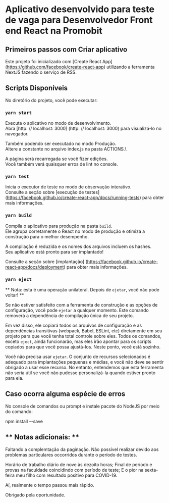 # Aplicativo desenvolvido para teste de vaga para Desenvolvedor Front end React na Promobit
## Primeiros passos com Criar aplicativo 

Este projeto foi inicializado com [Create React App] (https://github.com/facebook/create-react-app) utilizando a ferramenta NextJS fazendo o serviço de RSS.

## Scripts Disponíveis

No diretório do projeto, você pode executar:

### `yarn start`

Executa o aplicativo no modo de desenvolvimento. \
Abra [http: // localhost: 3000] (http: // localhost: 3000) para visualizá-lo no navegador.

Também podendo ser executado no modo Produção. \
Altere a constante no arquivo index.js na pasta ACTIONS.\


A página será recarregada se você fizer edições. \
Você também verá quaisquer erros de lint no console.

### `yarn test`

Inicia o executor de teste no modo de observação interativo. \
Consulte a seção sobre [execução de testes] (https://facebook.github.io/create-react-app/docs/running-tests) para obter mais informações.

### `yarn build`

Compila o aplicativo para produção na pasta `build`. \
Ele agrupa corretamente o React no modo de produção e otimiza a construção para o melhor desempenho.

A compilação é reduzida e os nomes dos arquivos incluem os hashes. \
Seu aplicativo está pronto para ser implantado!

Consulte a seção sobre [implantação] (https://facebook.github.io/create-react-app/docs/deployment) para obter mais informações.

### `yarn eject`

** Nota: esta é uma operação unilateral. Depois de `ejetar`, você não pode voltar! **

Se não estiver satisfeito com a ferramenta de construção e as opções de configuração, você pode `ejetar` a qualquer momento. Este comando removerá a dependência de compilação única de seu projeto.

Em vez disso, ele copiará todos os arquivos de configuração e as dependências transitivas (webpack, Babel, ESLint, etc) diretamente em seu projeto para que você tenha total controle sobre eles. Todos os comandos, exceto `eject`, ainda funcionarão, mas eles irão apontar para os scripts copiados para que você possa ajustá-los. Neste ponto, você está sozinho.

Você não precisa usar `ejetar`. O conjunto de recursos selecionados é adequado para implantações pequenas e médias, e você não deve se sentir obrigado a usar esse recurso. No entanto, entendemos que esta ferramenta não seria útil se você não pudesse personalizá-la quando estiver pronto para ela.


## Caso ocorra alguma espécie de erros

No console de comandos ou prompt e instale pacote do NodeJS por meio do comando:

npm install --save



## ** Notas adicionais: **

Faltando a complemtação da paginação. Não possível realizar devido aos problemas particulares occorridos durante o período de testes.

Horário de trabalho diário de nove às dezoito horas;
Final de período e provas na faculdade coincidindo com período de teste;
E o pior na sexta-feira meu filho com resultado positivo para COVID-19.

Aí, realmente o tempo passou mais rápido.

Obrigado pela oportunidade.